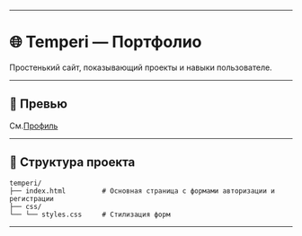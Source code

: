 
---

# 🌐 Temperi — Портфолио

Простенький сайт, показывающий проекты и навыки пользователе.

---

## 📸 Превью

См.[Профиль](https://github.com/temperi)

---

## 📁 Структура проекта

```plaintext
temperi/
├── index.html         # Основная страница с формами авторизации и регистрации
├── css/
└── └── styles.css     # Стилизация форм
```

---
